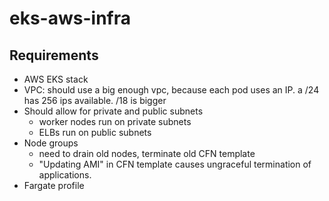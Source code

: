 # eks-aws-infra


## Requirements

- AWS EKS stack
- VPC: should use a big enough vpc, because each pod uses an IP.  a /24 has 256 ips available. /18 is bigger
- Should allow for private and public subnets
    - worker nodes run on private subnets
    - ELBs run on public subnets
- Node groups
    - need to drain old nodes, terminate old CFN template
    - "Updating AMI" in CFN template causes ungraceful termination of applications.
- Fargate profile

